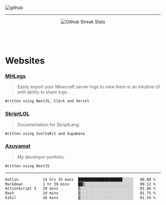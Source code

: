 ![github](https://media.discordapp.net/attachments/881363147364118528/1142610121697021952/background.png?width=1000&height=300)<br>
___
<p align="center">
  <img alt="Github Streak Stats" src="https://github-readme-streak-stats.herokuapp.com/?user=azuyamat"/>
</p><br>

<p align="center">
      
</p><br>


# Websites
### [MHLogs](https://mhlogs.com)
> Easily export your Minecraft server logs to view them in an intuitive UI with ability to share logs.
```js
Written using NextJS, Clerk and Vercel
```

### [SkriptLOL](https://skript.lol)
> Documentation for SkriptLang.
```js
Written using SvelteKit and Supabase
```

### [Azuyamat](https://azuyamat.com)
> My developer portfolio.
```js
Written using NextJS
```
___

<!--START_SECTION:waka-->

```txt
Kotlin           14 hrs 35 mins  ████████████████████░░░░░   80.08 %
Markdown         1 hr 39 mins    ██▒░░░░░░░░░░░░░░░░░░░░░░   09.12 %
ActionScript 3   20 mins         ▒░░░░░░░░░░░░░░░░░░░░░░░░   01.84 %
Bash             19 mins         ▒░░░░░░░░░░░░░░░░░░░░░░░░   01.75 %
Ezhil            16 mins         ▒░░░░░░░░░░░░░░░░░░░░░░░░   01.54 %
```

<!--END_SECTION:waka-->
